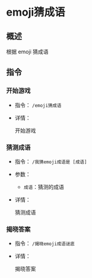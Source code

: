 # emoji猜成语

## 概述

根据 emoji 猜成语

## 指令

### 开始游戏

- 指令： `/emoji猜成语`

- 详情：

  开始游戏

### 猜测成语

- 指令： `/我猜emoji成语是 [成语]`

- 参数：

  - `成语`：猜测的成语

- 详情：

  猜测成语

### 揭晓答案

- 指令： `/揭晓emoji成语谜底`

- 详情：

  揭晓答案

